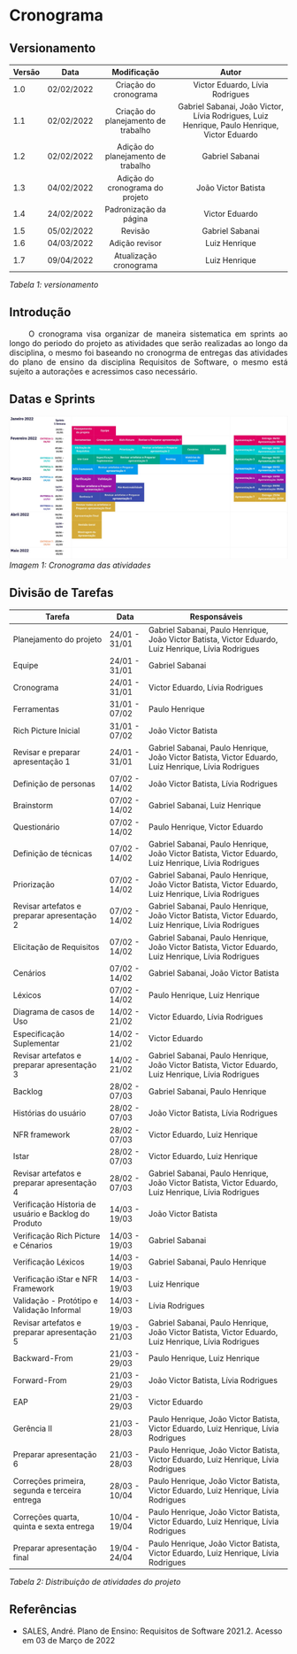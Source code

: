 # Cronograma
## Versionamento

| Versão | Data | Modificação | Autor |
|-|-|:-:|:-:|
| 1.0 | 02/02/2022 | Criação do cronograma | Victor Eduardo, Lívia Rodrigues |
| 1.1 | 02/02/2022 | Criação do planejamento de trabalho | Gabriel Sabanai, João Victor, Lívia Rodrigues, Luiz Henrique, Paulo Henrique, Victor Eduardo |
| 1.2 | 02/02/2022 | Adição do planejamento de trabalho | Gabriel Sabanai |
| 1.3 | 04/02/2022 | Adição do cronograma do projeto | João Victor Batista |
| 1.4 | 24/02/2022 | Padronização da página | Victor Eduardo |
| 1.5 | 05/02/2022 | Revisão | Gabriel Sabanai |
| 1.6 | 04/03/2022 | Adição revisor | Luiz Henrique |
| 1.7 | 09/04/2022 | Atualização cronograma | Luiz Henrique |


*Tabela 1: versionamento*

## Introdução

<p align="justify">&emsp;&emsp; O cronograma visa organizar de maneira sistematica em sprints ao longo do periodo do projeto as atividades que serão realizadas ao longo da disciplina, o  mesmo foi baseando no cronogrma de entregas das atividades do plano de ensino da disciplina Requisitos de Software, o mesmo está sujeito a autorações e acressimos caso necessário. </p>

## Datas e Sprints

![Cronograma](../assets/planejamento/cronograma.jpg)
*Imagem 1: Cronograma das atividades*

## Divisão de Tarefas

| Tarefa | Data | Responsáveis |
| ------ | ---- | ------------ |
| Planejamento do projeto | 24/01 - 31/01 | Gabriel Sabanai, Paulo Henrique, João Victor Batista, Victor Eduardo, Luiz Henrique, Lívia Rodrigues |
| Equipe | 24/01 - 31/01 | Gabriel Sabanai |
| Cronograma | 24/01 - 31/01 | Victor Eduardo, Lívia Rodrigues |
| Ferramentas | 31/01 - 07/02 |  Paulo Henrique |
| Rich Picture Inicial | 31/01 - 07/02 | João Victor Batista |
| Revisar e preparar apresentação 1 | 24/01 - 31/01 | Gabriel Sabanai, Paulo Henrique, João Victor Batista, Victor Eduardo, Luiz Henrique, Lívia Rodrigues |
| Definição de personas | 07/02 - 14/02 | João Victor Batista, Lívia Rodrigues |
| Brainstorm | 07/02 - 14/02 | Gabriel Sabanai, Luiz Henrique |
| Questionário | 07/02 - 14/02 | Paulo Henrique, Victor Eduardo |
| Definição de técnicas | 07/02 - 14/02 | Gabriel Sabanai, Paulo Henrique, João Victor Batista, Victor Eduardo, Luiz Henrique, Lívia Rodrigues |
| Priorização | 07/02 - 14/02 | Gabriel Sabanai, Paulo Henrique, João Victor Batista, Victor Eduardo, Luiz Henrique, Lívia Rodrigues |
| Revisar artefatos e preparar apresentação 2 | 07/02 - 14/02 | Gabriel Sabanai, Paulo Henrique, João Victor Batista, Victor Eduardo, Luiz Henrique, Lívia Rodrigues |
| Elicitação de Requisitos | 07/02 - 14/02 | Gabriel Sabanai, Paulo Henrique, João Victor Batista, Victor Eduardo, Luiz Henrique, Lívia Rodrigues |
| Cenários | 07/02 - 14/02 | Gabriel Sabanai, João Victor Batista |
| Léxicos | 07/02 - 14/02 | Paulo Henrique, Luiz Henrique |
| Diagrama de casos de Uso | 14/02 - 21/02 |  Victor Eduardo, Lívia Rodrigues |
| Especificação Suplementar | 14/02 - 21/02 |  Victor Eduardo |
| Revisar artefatos e preparar apresentação 3 | 14/02 - 21/02 | Gabriel Sabanai, Paulo Henrique, João Victor Batista, Victor Eduardo, Luiz Henrique, Lívia Rodrigues |
| Backlog | 28/02 - 07/03 | Gabriel Sabanai, Paulo Henrique |
| Histórias do usuário | 28/02 - 07/03 | João Victor Batista, Lívia Rodrigues |
| NFR framework | 28/02 - 07/03 | Victor Eduardo, Luiz Henrique |
| Istar | 28/02 - 07/03 | Victor Eduardo, Luiz Henrique |
| Revisar artefatos e preparar apresentação 4 | 28/02 - 07/03 | Gabriel Sabanai, Paulo Henrique, João Victor Batista, Victor Eduardo, Luiz Henrique, Lívia Rodrigues |
| Verificação Hístoria de usuário e Backlog do Produto| 14/03 - 19/03 | João Victor Batista |
| Verificação Rich Picture e Cénarios | 14/03 - 19/03 | Gabriel Sabanai |
| Verificação Léxicos | 14/03 - 19/03 | Gabriel Sabanai, Paulo Henrique |
| Verificação iStar e NFR Framework | 14/03 - 19/03 | Luiz Henrique |
| Validação - Protótipo e Validação Informal | 14/03 - 19/03 | Lívia Rodrigues |
| Revisar artefatos e preparar apresentação 5 | 19/03 - 21/03 | Gabriel Sabanai, Paulo Henrique, João Victor Batista, Victor Eduardo, Luiz Henrique, Lívia Rodrigues |
| Backward-From | 21/03 - 29/03 |  Paulo Henrique, Luiz Henrique |
| Forward-From | 21/03 - 29/03 |  João Victor Batista, Lívia Rodrigues |
| EAP | 21/03 - 29/03 |  Victor Eduardo |
| Gerência II | 21/03 - 28/03 |  Paulo Henrique, João Victor Batista, Victor Eduardo, Luiz Henrique, Lívia Rodrigues |
| Preparar apresentação 6 | 21/03 - 28/03 |  Paulo Henrique, João Victor Batista, Victor Eduardo, Luiz Henrique, Lívia Rodrigues |
| Correções primeira, segunda e terceira entrega | 28/03 - 10/04 |  Paulo Henrique, João Victor Batista, Victor Eduardo, Luiz Henrique, Lívia Rodrigues |
| Correções quarta, quinta e sexta entrega | 10/04 - 19/04 |  Paulo Henrique, João Victor Batista, Victor Eduardo, Luiz Henrique, Lívia Rodrigues |
| Preparar apresentação final | 19/04 - 24/04 | Paulo Henrique, João Victor Batista, Victor Eduardo, Luiz Henrique, Lívia Rodrigues |


*Tabela 2: Distribuição de atividades do projeto*

## Referências

- <p> SALES, André. Plano de Ensino: Requisitos de Software 2021.2. Acesso em 03 de Março de 2022</p>